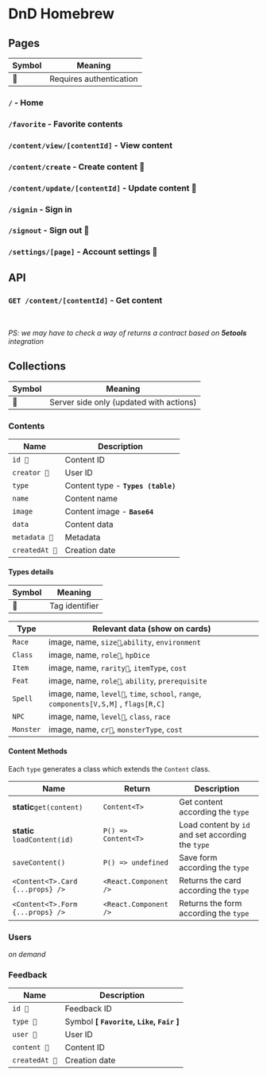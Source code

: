 # DnD Homebrew

## Pages

| Symbol | Meaning                 |
| ------ | ----------------------- |
| 🔐     | Requires authentication |

### `/` - Home

### `/favorite` - Favorite contents

### `/content/view/[contentId]` - View content

### `/content/create` - Create content 🔐

### `/content/update/[contentId]` - Update content 🔐

### `/signin` - Sign in

### `/signout` - Sign out 🔐

### `/settings/[page]` - Account settings 🔐

## API

### `GET /content/[contentId]` - Get content

<br>

_PS: we may have to check a way of returns a contract based on **5etools** integration_

## Collections

| Symbol | Meaning                                 |
| ------ | --------------------------------------- |
| 💽     | Server side only (updated with actions) |

### Contents

| Name           | Description                        |
| -------------- | ---------------------------------- |
| `id 💽`        | Content ID                         |
| `creator 💽`   | User ID                            |
| `type`         | Content type - **`Types (table)`** |
| `name`         | Content name                       |
| `image`        | Content image - **`Base64`**       |
| `data`         | Content data                       |
| `metadata 💽`  | Metadata                           |
| `createdAt 💽` | Creation date                      |

#### Types details

| Symbol | Meaning        |
| ------ | -------------- |
| 🏅     | Tag identifier |

| Type      | Relevant data (show on cards)                                                         |
| --------- | ------------------------------------------------------------------------------------- |
| `Race`    | image, name, `size🏅`,`ability`, `environment`                                        |
| `Class`   | image, name, `role🏅`, `hpDice`                                                       |
| `Item`    | image, name, `rarity🏅`, `itemType`, `cost`                                           |
| `Feat`    | image, name, `role🏅`, `ability`, `prerequisite`                                      |
| `Spell`   | image, name, `level🏅`, `time`, `school`, `range`, `components[V,S,M]` , `flags[R,C]` |
| `NPC`     | image, name, `level🏅`, `class`, `race`                                               |
| `Monster` | image, name, `cr🏅`, `monsterType`, `cost`                                            |

#### Content Methods

Each `type` generates a class which extends the `Content` class.

| Name                             | Return                | Description                                       |
| -------------------------------- | --------------------- | ------------------------------------------------- |
| **static**`get(content)`         | `Content<T>`          | Get content according the `type`                  |
| **static** `loadContent(id)`     | `P() => Content<T>`   | Load content by `id` and set according the `type` |
| `saveContent()`                  | `P() => undefined`    | Save form according the `type`                    |
| `<Content<T>.Card {...props} />` | `<React.Component />` | Returns the card according the `type`             |
| `<Content<T>.Form {...props} />` | `<React.Component />` | Returns the form according the `type`             |

### Users

_on demand_

### Feedback

| Name           | Description                               |
| -------------- | ----------------------------------------- |
| `id 💽`        | Feedback ID                               |
| `type 💽`      | Symbol **[ `Favorite`, `Like`, `Fair` ]** |
| `user 💽`      | User ID                                   |
| `content 💽`   | Content ID                                |
| `createdAt 💽` | Creation date                             |
